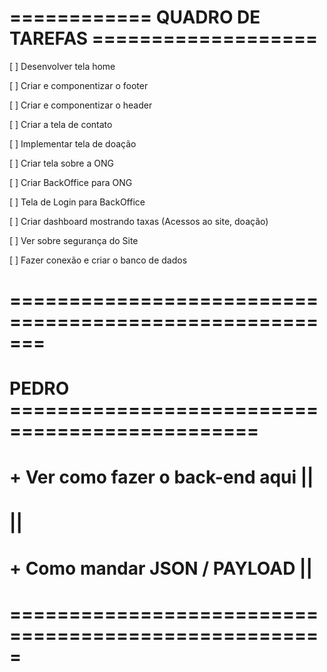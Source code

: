 # ============ QUADRO DE TAREFAS ===================

[ ] Desenvolver tela home 

[ ] Criar e componentizar o footer

[ ] Criar e componentizar o header

[ ] Criar a tela de contato 

[ ] Implementar tela de doação

[ ] Criar tela sobre a ONG

[ ] Criar BackOffice para ONG 

[ ] Tela de Login para BackOffice

[ ] Criar dashboard mostrando taxas (Acessos ao site, doação)

[ ] Ver sobre segurança do Site 

[ ] Fazer conexão e criar o banco de dados

# =======================================================


# PEDRO ===============================================
# + Ver como fazer o back-end aqui                   ||
#                                                    ||
# + Como mandar  JSON / PAYLOAD                      ||
# =====================================================
